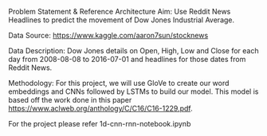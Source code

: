 Problem Statement & Reference Architecture
Aim: Use Reddit News Headlines to predict the movement of Dow Jones Industrial Average.

Data Source: https://www.kaggle.com/aaron7sun/stocknews

Data Description: Dow Jones details on Open, High, Low and Close for each day from 2008-08-08 to 2016-07-01 and headlines for those dates from Reddit News.

Methodology: For this project, we will use GloVe to create our word embeddings and CNNs followed by LSTMs to build our model. This model is based off the work done in this paper https://www.aclweb.org/anthology/C/C16/C16-1229.pdf.

For the project please refer 1d-cnn-rnn-notebook.ipynb
